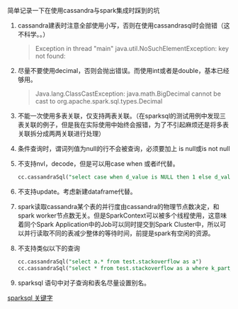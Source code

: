 简单记录一下在使用cassandra与spark集成时踩到的坑

1. cassandra建表时注意全部使用小写，否则在使用cassandrasql时会抛错（这不科学。。）
    >Exception in thread "main" java.util.NoSuchElementException: key not found:

2. 尽量不要使用decimal，否则会抛出错误。而使用int或者是double，基本已经够用。 
    >Java.lang.ClassCastException: java.math.BigDecimal cannot be cast to org.apache.spark.sql.types.Decimal

3. 不能一次使用多表关联，仅支持两表关联。（在sparksql的测试用例中发现三表关联的例子，但是我在实际使用中始终会报错，为了不引起麻烦还是将多表关联拆分成两两关联进行处理）

4. 条件查询时，谓词列值为null的行不会被查询，必须要加上 is null或is not null

5. 不支持nvl，decode，但是可以用case when 或者if代替。

    ```SQL
    cc.cassandraSql("select case when d_value is NULL then 1 else d_value end as d_value from test.stackoverflow")
    ```

6. 不支持update。考虑新建dataframe代替。

7. spark读取cassandra某个表的并行度由cassandra的物理节点数决定，和spark worker节点数无关。但是SparkContext可以被多个线程使用，这意味着同个Spark Application中的Job可以同时提交到Spark Cluster中，所以可以并行读取不同的表减少整体的等待时间，前提是spark有空闲的资源。

8. 不支持类似以下的查询

    ```SQL
    cc.cassandraSql("select a.* from test.stackoverflow as a")
    cc.cassandraSql("select * from test.stackoverflow as a where k_part_two in(select value from test.stackoverflow)")
    ```
9.  sparksql 语句中对子查询和表名尽量设置别名。


[sparksql 关键字][1]


  [1]: https://github.com/apache/spark/blob/master/sql/catalyst/src/main/scala/org/apache/spark/sql/catalyst/SqlParser.scala
